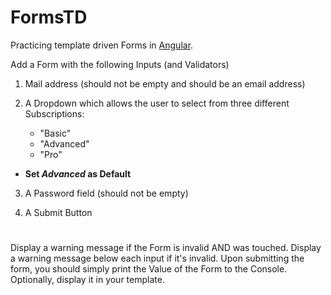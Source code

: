 # FormsTD

Practicing template driven Forms in [Angular](https://angular.io/).

Add a Form with the following Inputs (and Validators)

1. Mail address (should not be empty and should be an email address)

2. A Dropdown which allows the user to select from three different Subscriptions:

   - "Basic"
   - "Advanced"
   - "Pro"

- **Set _Advanced_ as Default**

3. A Password field (should not be empty)

4. A Submit Button

#

Display a warning message if the Form is invalid AND was touched. Display a warning message below each input if it's invalid. Upon submitting the form, you should simply print the Value of the Form to the Console. Optionally, display it in your template.
